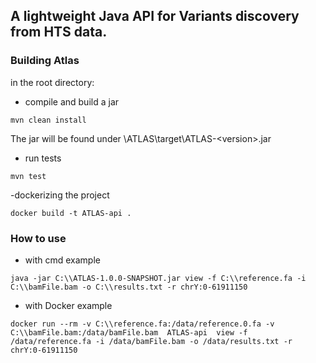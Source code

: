 ## A lightweight Java API for Variants discovery from HTS data.

### Building Atlas
in the root directory:
 - compile and build a jar 
 ```
 mvn clean install
 ```
The jar will be found under \ATLAS\target\ATLAS-\<version\>.jar

- run tests
 ```
mvn test
 ```
-dockerizing the project
 ```
docker build -t ATLAS-api .
 ```
### How to  use
 - with cmd example 
 ```
java -jar C:\\ATLAS-1.0.0-SNAPSHOT.jar view -f C:\\reference.fa -i C:\\bamFile.bam -o C:\\results.txt -r chrY:0-61911150
 ```
- with Docker example
 ```
docker run --rm -v C:\\reference.fa:/data/reference.0.fa -v C:\\bamFile.bam:/data/bamFile.bam  ATLAS-api  view -f /data/reference.fa -i /data/bamFile.bam -o /data/results.txt -r chrY:0-61911150
 ```
